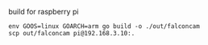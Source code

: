 build for raspberry pi

	env GOOS=linux GOARCH=arm go build -o ./out/falconcam
    scp out/falconcam pi@192.168.3.10:.

